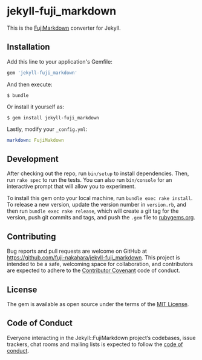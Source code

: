 # jekyll-fuji_markdown

This is the [FujiMarkdown](https://github.com/fuji-nakahara/fuji_markdown) converter for Jekyll.

## Installation

Add this line to your application's Gemfile:

```ruby
gem 'jekyll-fuji_markdown'
```

And then execute:

    $ bundle

Or install it yourself as:

    $ gem install jekyll-fuji_markdown
    
Lastly, modify your `_config.yml`:

```yaml
markdown: FujiMakdown
```

## Development

After checking out the repo, run `bin/setup` to install dependencies. Then, run `rake spec` to run the tests. You can also run `bin/console` for an interactive prompt that will allow you to experiment.

To install this gem onto your local machine, run `bundle exec rake install`. To release a new version, update the version number in `version.rb`, and then run `bundle exec rake release`, which will create a git tag for the version, push git commits and tags, and push the `.gem` file to [rubygems.org](https://rubygems.org).

## Contributing

Bug reports and pull requests are welcome on GitHub at https://github.com/fuji-nakahara/jekyll-fuji_markdown. This project is intended to be a safe, welcoming space for collaboration, and contributors are expected to adhere to the [Contributor Covenant](http://contributor-covenant.org) code of conduct.

## License

The gem is available as open source under the terms of the [MIT License](https://opensource.org/licenses/MIT).

## Code of Conduct

Everyone interacting in the Jekyll::FujiMarkdown project’s codebases, issue trackers, chat rooms and mailing lists is expected to follow the [code of conduct](https://github.com/[USERNAME]/jekyll-fuji_markdown/blob/master/CODE_OF_CONDUCT.md).
